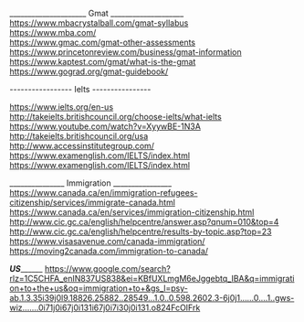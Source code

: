   _____________________ Gmat ____________________
https://www.mbacrystalball.com/gmat-syllabus <BR>
https://www.mba.com/ <BR>
https://www.gmac.com/gmat-other-assessments <BR>
https://www.princetonreview.com/business/gmat-information <BR>
https://www.kaptest.com/gmat/what-is-the-gmat <BR>
https://www.gograd.org/gmat-guidebook/ <BR>
  
  ----------------- Ielts ----------------
  
  https://www.ielts.org/en-us <BR>
  http://takeielts.britishcouncil.org/choose-ielts/what-ielts <BR>
  https://www.youtube.com/watch?v=XyywBE-1N3A   <BR> 
  http://takeielts.britishcouncil.org/usa <BR>
  http://www.accessinstitutegroup.com/ <BR>
  https://www.examenglish.com/IELTS/index.html <BR>
  https://www.examenglish.com/IELTS/index.html <br>
  
  _______________ Immigration ________________
  <br> https://www.canada.ca/en/immigration-refugees-citizenship/services/immigrate-canada.html
<br> https://www.canada.ca/en/services/immigration-citizenship.html
<br> http://www.cic.gc.ca/english/helpcentre/answer.asp?qnum=010&top=4
<br> http://www.cic.gc.ca/english/helpcentre/results-by-topic.asp?top=23
<br> https://www.visasavenue.com/canada-immigration/
<br> https://moving2canada.com/immigration-to-canada/

_________US_______________
https://www.google.com/search?rlz=1C5CHFA_enIN837US838&ei=KBfUXLmgM6eJggebtq_IBA&q=immigration+to+the+us&oq=immigration+to+&gs_l=psy-ab.1.3.35i39j0l9.18826.25882..28549...1.0..0.598.2602.3-6j0j1......0....1..gws-wiz.......0i71j0i67j0i131i67j0i7i30j0i131.o824FcOIFrk
